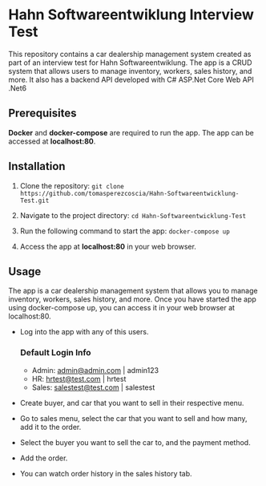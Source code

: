 # Hahn Softwareentwiklung Interview Test
This repository contains a car dealership management system created as part of an interview test for Hahn Softwareentwiklung. The app is a CRUD system that allows users to manage inventory, workers, sales history, and more. It also has a backend API developed with C# ASP.Net Core Web API .Net6

## Prerequisites
**Docker** and **docker-compose** are required to run the app.
The app can be accessed at **localhost:80**.
## Installation
  1. Clone the repository:
        `git clone https://github.com/tomasperezcoscia/Hahn-Softwareentwicklung-Test.git`
    
  2. Navigate to the project directory:
        `cd Hahn-Softwareentwicklung-Test`

  3. Run the following command to start the app:
        `docker-compose up`
        
  4. Access the app at **localhost:80** in your web browser.


## Usage
The app is a car dealership management system that allows you to manage inventory, workers, sales history, and more. Once you have started the app using docker-compose up, you can access it in your web browser at localhost:80.

  - Log into the app with any of this users.

    ### Default Login Info 
      - Admin: admin@admin.com | admin123
      - HR: hrtest@test.com | hrtest
      - Sales: salestest@test.com | salestest
 
  - Create buyer, and car that you want to sell in their respective menu.
  
  - Go to sales menu, select the car that you want to sell and how many, add it to the order.
  
  - Select the buyer you want to sell the car to, and the payment method.
  
  - Add the order.
  
  - You can watch order history in the sales history tab.
 
 
